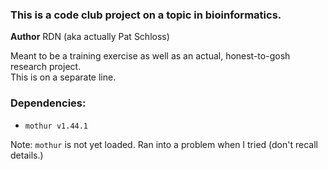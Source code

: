 ### This is a code club project on a topic in bioinformatics.

**Author** RDN (aka actually Pat Schloss)

Meant to be a training exercise as well as an actual, honest-to-gosh research project.  
This is on a separate line. 

### Dependencies:
 * `mothur v1.44.1`  
  
Note: `mothur` is not yet loaded. Ran into a problem when I tried
(don't recall details.)

